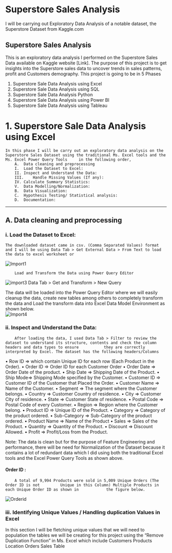 # Superstore Sales Analysis
I will be carrying out Exploratory Data Analysis of a notable dataset, the Superstore Dataset from Kaggle.com

## Superstore Sales Analysis
This is an exploratory data analysis I performed on the Superstore Sales Data available on Kaggle website [Link]. The purpose of this project is to get insights into the Superstore sales data to uncover trends in sales patterns, profit and Customers demography. 
This project is going to be in 5 Phases  
1.	Superstore Sale Data Analysis using Excel
2.	Superstore Sale Data Analysis using SQL
3.	Superstore Sale Data Analysis Python
4.	Superstore Sale Data Analysis using Power BI
5.	Superstore Sale Data Analysis using Tableau

# 1.	Superstore Sale Data Analysis using Excel
    In this phase I will be carry out an exploratory data analysis on the Superstore Sales Dataset using the traditional Ms. Excel tools and the Ms. Excel Power Query Tools     in the following order,  
        A.	Data cleaning and preprocessing
        I.	Load the Dataset to Excel:
        II.	Inspect and Understand the Data:
        III.	Handle Missing Values (If any):
        IV.	Calculate Summary Statistics:
        V.	Data Modelling/Normalization: 
        B.	Data Visualization:
        C.	Hypothesis Testing/ Statistical analysis:
        D.	Documentation:
---

   ## A.	Data cleaning and preprocessing
   ### i.	Load the Dataset to Excel:
    The downloaded dataset came in csv. (Comma Separated Values) format and I will be using Data Tab > Get External Data > From Text to load the data to excel worksheet or
![Import1](https://github.com/user-attachments/assets/0f31429f-406f-406d-ba1f-c54c1940363b)

        Load and Transform the Data using Power Query Editor

![import3](https://github.com/user-attachments/assets/56a2758a-6d9e-4c1e-8a53-d1bd10c2a106)
Data Tab > Get and Transform > New Query

The data will be loaded into the Power Query Editor where we will easily cleanup the data, create new tables among others to completely transform the data and Load the transform data into Excel Data Model Environment as shown below.   
![Import4](https://github.com/user-attachments/assets/cba6bbc0-f753-4abc-8138-85777ea24f3f)

   ###  ii.	Inspect and Understand the Data:
        After loading the data, I used Data Tab > Filter to review the dataset to understand its structure, contents and check the column headers and data types to ensure           they are correctly interpreted by Excel. The dataset has the following headers/Columns

•   Row ID => which contain Unique ID for each row (Each Product in the Order).
•	Order ID => Order ID for each Customer Order 
•	Order Date => Order Date of the product.
•	Ship Date => Shipping Date of the Product.
•	Ship Mode=> Shipping Mode specified by the Customer.
•	Customer ID => Customer ID of the Customer that Placed the Order.
•	Customer Name => Name of the Customer.
•	Segment => The segment where the Customer belongs.
•	Country => Customer Country of residence.
•	City => Customer City of residence.
•	State => Customer State of residence.
•	Postal Code => Postal Code of every Customer.
•	Region => Region where the Customer belong.
•	Product ID => Unique ID of the Product.
•	Category => Category of the product ordered.
•	Sub-Category => Sub-Category of the product ordered.
•	Product Name => Name of the Product
•	Sales => Sales of the Product.
•	Quantity => Quantity of the Product.
•	Discount => Discount Allowed.
•	Profit => Profit/Loss from the Product.

Note: The data is clean but for the purpose of Feature Engineering and performance, there will be need for Normalization of the Dataset because it contains a lot of redundant data which I did using both the traditional Excel tools and the Excel Power Query Tools as shown above.

#### Order ID : 
        A total of 9,994 Products were sold in 5,009 Unique Orders (The Order ID is not         Unique in this Column) Multiple Products in each Unique Order ID as shown in            the figure below. 
        
![Orderid](https://github.com/user-attachments/assets/2e72b2c1-6b7e-4898-9316-cd1225733fc3)

### iii.	Identifying Unique Values / Handling duplication Values in Excel
In this section I will be fletching unique values that we will need to population the tables we will be creating for this project using the “Remove Duplication Function” in Ms. Excel which include 
    Customers
    Products 
    Location 
    Orders 
    Sales Table 





